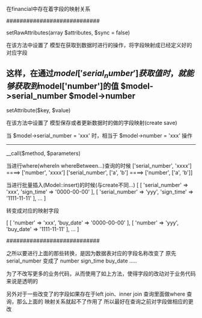 在financial中存在着字段的映射关系

############################

setRawAttributes(array $attributes, $sync = false)

在该方法中设置了 模型在获取到数据时进行的操作，将字段映射成已经定义好的对应字段

这样，在通过$model['serial_number']获取值时，就能够获取到$model['number']的值
            $model->serial_number                        $model->number
----------------------------

setAttribute($key, $value)

在该方法中设置了 模型保存或者更新数据时的做的字段映射(create save)

当 $model->serial_number = 'xxx' 时，相当于 $model->number = 'xxx' 操作

----------------------------

__call($method, $parameters)

当进行where(whereIn whereBetween...)查询的时候
['serial_number', 'xxxx']     ====>  ['number', 'xxxx']
['serial_number', ['a', 'b']  ====>  ['number', ['a', 'b']]


当进行批量插入(Model::insert)的时候(与create不同...)
[
  [
    'serial_number' => 'xxx',
    'sign_time' => '0000-00-00'
  ],
  [
    'serial_number' => 'yyy',
    'sign_time' => '1111-11-11'
  ],
  ...
]

转变成对应的映射字段

[
  [
    'number' => 'xxx',
    'buy_date' => '0000-00-00'
  ],
  [
    'number' => 'yyy',
    'buy_date' => '1111-11-11'
  ],
  ...
]

############################

之所以要进行上面的那些转换，是因为数据表对应的字段名称改变了
原先 serial_number 变成了 number
     sign_time            buy_date
     .....

为了不改写更多的业务代码，从而使用了如上方法，使得字段的改动对于业务代码来说是透明的


另外对于一些改变了的字段如果存在于left join、inner join 查询里面做where 查询，那么上面的
映射关系就起不了作用了
所以最好在查询之前对字段做相应的更改


